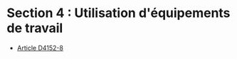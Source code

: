 #  Section 4 : Utilisation d'équipements de travail

* [Article D4152-8](./LEGIARTI000018532795.md)
